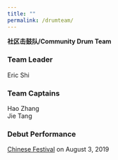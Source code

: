```yaml
---
title: ""
permalink: /drumteam/
---
```


**社区击鼓队/Community Drum Team**

### Team Leader

Eric Shi

### Team Captains

Hao Zhang  
Jie Tang  

### Debut Performance

[Chinese Festival](http://pdxchinese.org/chinesefestival/) on August 3, 2019 
